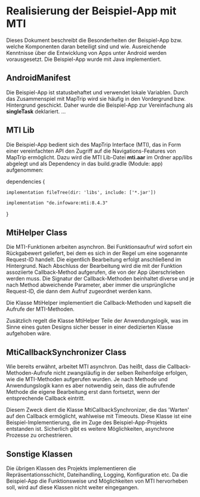 # Realisierung der Beispiel-App mit MTI
Dieses Dokument beschreibt die Besonderheiten der Beispiel-App bzw. welche Komponenten daran beteiligt sind und wie.
Ausreichende Kenntnisse über die Entwicklung von Apps unter Android werden vorausgesetzt.
Die Beispiel-App wurde mit Java implementiert.

## AndroidManifest
Die Beispiel-App ist statusbehaftet und verwendet lokale Variablen. Durch das Zusammenspiel mit MapTrip wird sie häufig in den Vordergrund bzw. Hintergrund geschickt.
Daher wurde die Beispiel-App zur Vereinfachung als __singleTask__ deklariert.
        <activity
            android:name=".main.MainActivity"
            android:launchMode="singleTask"
            android:configChanges="orientation|screenSize|keyboardHidden">
            ...
        </activity>
 

## MTI Lib
Die Beispiel-App bedient sich des MapTrip Interface (MTI), das in Form einer vereinfachten API den Zugriff auf die Navigations-Features von MapTrip ermöglicht.
Dazu wird die MTI Lib-Datei __mti.aar__ im Ordner app/libs abgelegt und als Dependency in das build.gradle (Module: app) aufgenommen:

  dependencies {

    implementation fileTree(dir: 'libs', include: ['*.jar'])
    
    implementation "de.infoware:mti:8.4.3"
    
  }

## MtiHelper Class
Die MTI-Funktionen arbeiten asynchron. Bei Funktionsaufruf wird sofort ein Rückgabewert geliefert, bei dem es sich in der Regel um eine sogenannte Request-ID handelt.
Die eigentlich Bearbeitung erfolgt anschließend im Hintergrund. 
Nach Abschluss der Bearbeitung wird die mit der Funktion assoziierte Callback-Method aufgerufen, die von der App überschrieben werden muss.
Die Signatur der Callback-Methoden beinhaltet diverse und je nach Method abweichende Parameter, aber immer die ursprüngliche Request-ID, die dann dem Aufruf zugeordnet werden kann.

Die Klasse MtiHelper implementiert die Callback-Methoden und kapselt die Aufrufe der MTI-Methoden.

Zusätzlich regelt die Klasse MtiHelper Teile der Anwendungslogik, was im Sinne eines guten Designs sicher besser in einer dedizierten Klasse aufgehoben wäre.

## MtiCallbackSynchronizer Class
Wie bereits erwähnt, arbeitet MTI asynchron.
Das heißt, dass die Callback-Methoden-Aufrufe nicht zwangsläufig in der selben Reihenfolge erfolgen, wie die MTI-Methoden aufgerufen wurden.
Je nach Methode und Anwendungslogik kann es aber notwendig sein, dass die aufrufende Methode die eigene Bearbeitung erst dann fortsetzt, wenn der entsprechende Callback eintritt.

Diesem Zweck dient die Klasse MtiCallbackSynchronizer, die das 'Warten' auf den Callback ermöglicht, wahlweise mit Timeouts.
Diese Klasse ist eine Beispiel-Implementierung, die im Zuge des Beispiel-App-Projekts entstanden ist. Sicherlich gibt es weitere Möglichkeiten, asynchrone Prozesse zu orchestrieren.

## Sonstige Klassen
Die übrigen Klassen des Projekts implementieren die Repräsentationsschicht, Dateihandling, Logging, Konfiguration etc.
Da die Beispiel-App die Funktionsweise und Möglichkeiten von MTI hervorheben soll, wird auf diese Klassen nicht weiter eingegangen.

